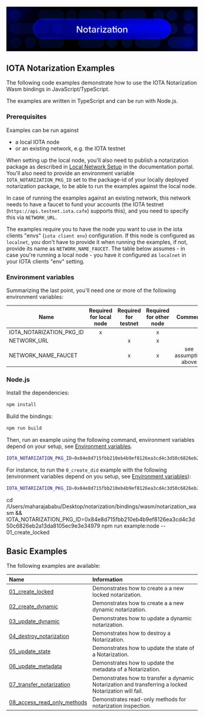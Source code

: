 ![banner](https://github.com/iotaledger/notarization/raw/HEAD/.github/notarization.svg)

## IOTA Notarization Examples

The following code examples demonstrate how to use the IOTA Notarization Wasm bindings in JavaScript/TypeScript.

The examples are written in TypeScript and can be run with Node.js.

### Prerequisites

Examples can be run against

- a local IOTA node
- or an existing network, e.g. the IOTA testnet

When setting up the local node, you'll also need to publish a notarization package as described in
[Local Network Setup](https://docs.iota.org/developer/iota-notarization/getting-started/local-network-setup) in the documentation portal.
You'll also need to provide an environment variable `IOTA_NOTARIZATION_PKG_ID` set to the package-id of your locally deployed
notarization package, to be able to run the examples against the local node.

In case of running the examples against an existing network, this network needs to have a faucet to fund your accounts (the IOTA testnet (`https://api.testnet.iota.cafe`) supports this), and you need to specify this via `NETWORK_URL`.

The examples require you to have the node you want to use in the iota clients "envs" (`iota client env`) configuration. If this node is configured as `localnet`, you don't have to provide it when running the examples, if not, provide its name as `NETWORK_NAME_FAUCET`. The table below assumes - in case you're running a local node - you have it configured as `localnet` in your IOTA clients "env" setting.

### Environment variables

Summarizing the last point, you'll need one or more of the following environment variables:

| Name                     | Required for local node | Required for testnet | Required for other node |       Comment        |
| ------------------------ | :---------------------: | :------------------: | :---------------------: | :------------------: |
| IOTA_NOTARIZATION_PKG_ID |            x            |                      |            x            |                      |
| NETWORK_URL              |                         |          x           |            x            |                      |
| NETWORK_NAME_FAUCET      |                         |          x           |            x            | see assumption above |

### Node.js

Install the dependencies:

```bash
npm install
```

Build the bindings:

```bash
npm run build
```

Then, run an example using the following command, environment variables depend on your setup, see [Environment variables](#environment-variables).

```bash
IOTA_NOTARIZATION_PKG_ID=0x84e8d715fbb210eb4b9ef8126ea3cd4c3d50c6826eb2a13da8105ec9e3e34979 npm run example:node -- <example-name>
```

For instance, to run the `0_create_did` example with the following (environment variables depend on you setup, see [Environment variables](#environment-variables)):

```bash
IOTA_NOTARIZATION_PKG_ID=0x84e8d715fbb210eb4b9ef8126ea3cd4c3d50c6826eb2a13da8105ec9e3e34979 npm run example:node -- 0_create_did
```

cd /Users/maharajababu/Desktop/notarization/bindings/wasm/notarization_wasm && IOTA_NOTARIZATION_PKG_ID=0x84e8d715fbb210eb4b9ef8126ea3cd4c3d50c6826eb2a13da8105ec9e3e34979 npm run example:node -- 01_create_locked

## Basic Examples

The following examples are available:

| Name                                                                                                                                                            | Information                                                                                           |
| :-------------------------------------------------------------------------------------------------------------------------------------------------------------- | :---------------------------------------------------------------------------------------------------- |
| [01_create_locked](https://github.com/iotaledger/notarization/tree/main/bindings/wasm/notarization_wasm/examples/src/01_create_locked.ts)                       | Demonstrates how to create a a new locked notarization.                                               |
| [02_create_dynamic](https://github.com/iotaledger/notarization/tree/main/bindings/wasm/notarization_wasm/examples/src/02_create_dynamic.ts)                     | Demonstrates how to create a a new dynamic notarization.                                              |
| [03_update_dynamic](https://github.com/iotaledger/notarization/tree/main/bindings/wasm/notarization_wasm/examples/src/03_update_dynamic.ts)                     | Demonstrates how to update a dynamic notarization.                                                    |
| [04_destroy_notarization](https://github.com/iotaledger/notarization/tree/main/bindings/wasm/notarization_wasm/examples/src/04_destroy_notarization.ts)         | Demonstrates how to destroy a Notarization.                                                           |
| [05_update_state](https://github.com/iotaledger/notarization/tree/main/bindings/wasm/notarization_wasm/examples/src/05_update_state.ts)                         | Demonstrates how to update the state of a Notarization.                                               |
| [06_update_metadata](https://github.com/iotaledger/notarization/tree/main/bindings/wasm/notarization_wasm/examples/src/06_update_metadata.ts)                   | Demonstrates how to update the metadata of a Notarization.                                            |
| [07_transfer_notarization](https://github.com/iotaledger/notarization/tree/main/bindings/wasm/notarization_wasm/examples/src/07_transfer_notarization.ts)       | Demonstrates how to transfer a dynamic Notarization and transferring a locked Notarization will fail. |
| [08_access_read_only_methods](https://github.com/iotaledger/notarization/tree/main/bindings/wasm/notarization_wasm/examples/src/08_access_read_only_methods.ts) | Demonstrates read-only methods for notarization inspection.                                           |

<!--

## Browser

While the examples should work in a browser environment, we do not provide browser examples yet.

-->

